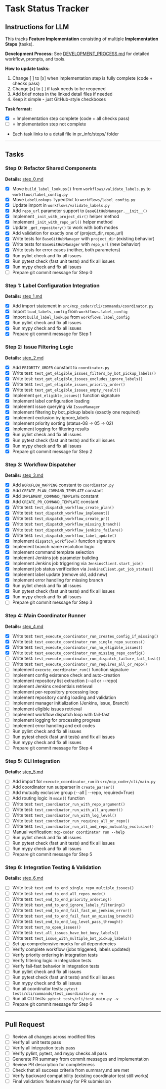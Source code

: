 # Task Status Tracker

## Instructions for LLM

This tracks **Feature Implementation** consisting of multiple **Implementation Steps** (tasks).

**Development Process:** See [DEVELOPMENT_PROCESS.md](./DEVELOPMENT_PROCESS.md) for detailed workflow, prompts, and tools.

**How to update tasks:**

1. Change [ ] to [x] when implementation step is fully complete (code + checks pass)
2. Change [x] to [ ] if task needs to be reopened
3. Add brief notes in the linked detail files if needed
4. Keep it simple - just GitHub-style checkboxes

**Task format:**

- [x] = Implementation step complete (code + all checks pass)
- [ ] = Implementation step not complete
- Each task links to a detail file in pr_info/steps/ folder

---

## Tasks

### Step 0: Refactor Shared Components
**Details:** [step_0.md](steps/step_0.md)

- [x] Move `build_label_lookups()` from `workflows/validate_labels.py` to `workflows/label_config.py`
- [x] Move `LabelLookups` TypedDict to `workflows/label_config.py`
- [x] Update import in `workflows/validate_labels.py`
- [x] Add `repo_url` parameter support to `BaseGitHubManager.__init__()`
- [x] Implement `_init_with_project_dir()` helper method
- [x] Implement `_init_with_repo_url()` helper method
- [x] Update `_get_repository()` to work with both modes
- [x] Add validation for exactly one of (project_dir, repo_url)
- [x] Write tests for `BaseGitHubManager` with `project_dir` (existing behavior)
- [x] Write tests for `BaseGitHubManager` with `repo_url` (new behavior)
- [x] Write tests for error cases (neither, both parameters)
- [x] Run pylint check and fix all issues
- [x] Run pytest check (fast unit tests) and fix all issues
- [x] Run mypy check and fix all issues
- [ ] Prepare git commit message for Step 0

### Step 1: Label Configuration Integration
**Details:** [step_1.md](steps/step_1.md)

- [x] Add import statement in `src/mcp_coder/cli/commands/coordinator.py`
- [x] Import `load_labels_config` from `workflows.label_config`
- [x] Import `build_label_lookups` from `workflows.label_config`
- [x] Run pylint check and fix all issues
- [x] Run mypy check and fix all issues
- [x] Prepare git commit message for Step 1

### Step 2: Issue Filtering Logic
**Details:** [step_2.md](steps/step_2.md)

- [x] Add `PRIORITY_ORDER` constant to `coordinator.py`
- [x] Write test: `test_get_eligible_issues_filters_by_bot_pickup_labels()`
- [x] Write test: `test_get_eligible_issues_excludes_ignore_labels()`
- [x] Write test: `test_get_eligible_issues_priority_order()`
- [x] Write test: `test_get_eligible_issues_empty_result()`
- [x] Implement `get_eligible_issues()` function signature
- [x] Implement label configuration loading
- [x] Implement issue querying via `IssueManager`
- [x] Implement filtering by bot_pickup labels (exactly one required)
- [x] Implement exclusion by ignore_labels
- [x] Implement priority sorting (status-08 → 05 → 02)
- [x] Implement logging for filtering results
- [x] Run pylint check and fix all issues
- [x] Run pytest check (fast unit tests) and fix all issues
- [x] Run mypy check and fix all issues
- [x] Prepare git commit message for Step 2

### Step 3: Workflow Dispatcher
**Details:** [step_3.md](steps/step_3.md)

- [x] Add `WORKFLOW_MAPPING` constant to `coordinator.py`
- [x] Add `CREATE_PLAN_COMMAND_TEMPLATE` constant
- [x] Add `IMPLEMENT_COMMAND_TEMPLATE` constant
- [x] Add `CREATE_PR_COMMAND_TEMPLATE` constant
- [x] Write test: `test_dispatch_workflow_create_plan()`
- [x] Write test: `test_dispatch_workflow_implement()`
- [x] Write test: `test_dispatch_workflow_create_pr()`
- [x] Write test: `test_dispatch_workflow_missing_branch()`
- [x] Write test: `test_dispatch_workflow_jenkins_failure()`
- [x] Write test: `test_dispatch_workflow_label_update()`
- [x] Implement `dispatch_workflow()` function signature
- [x] Implement branch name resolution logic
- [x] Implement command template selection
- [x] Implement Jenkins job parameter building
- [x] Implement Jenkins job triggering via `JenkinsClient.start_job()`
- [x] Implement job status verification via `JenkinsClient.get_job_status()`
- [x] Implement label update (remove old, add new)
- [x] Implement error handling for missing branch
- [x] Run pylint check and fix all issues
- [x] Run pytest check (fast unit tests) and fix all issues
- [x] Run mypy check and fix all issues
- [ ] Prepare git commit message for Step 3

### Step 4: Main Coordinator Runner
**Details:** [step_4.md](steps/step_4.md)

- [x] Write test: `test_execute_coordinator_run_creates_config_if_missing()`
- [x] Write test: `test_execute_coordinator_run_single_repo_success()`
- [x] Write test: `test_execute_coordinator_run_no_eligible_issues()`
- [x] Write test: `test_execute_coordinator_run_missing_repo_config()`
- [ ] Write test: `test_execute_coordinator_run_dispatch_failure_fail_fast()`
- [ ] Write test: `test_execute_coordinator_run_requires_all_or_repo()`
- [ ] Implement `execute_coordinator_run()` function signature
- [ ] Implement config existence check and auto-creation
- [ ] Implement repository list extraction (--all or --repo)
- [ ] Implement Jenkins credentials retrieval
- [ ] Implement per-repository processing loop
- [ ] Implement repository config loading and validation
- [ ] Implement manager initialization (Jenkins, Issue, Branch)
- [ ] Implement eligible issues retrieval
- [ ] Implement workflow dispatch loop with fail-fast
- [ ] Implement logging for processing progress
- [ ] Implement error handling and exit codes
- [ ] Run pylint check and fix all issues
- [ ] Run pytest check (fast unit tests) and fix all issues
- [ ] Run mypy check and fix all issues
- [ ] Prepare git commit message for Step 4

### Step 5: CLI Integration
**Details:** [step_5.md](steps/step_5.md)

- [ ] Add import for `execute_coordinator_run` in `src/mcp_coder/cli/main.py`
- [ ] Add coordinator run subparser in `create_parser()`
- [ ] Add mutually exclusive group (--all | --repo, required=True)
- [ ] Add routing logic in `main()` function
- [ ] Write test: `test_coordinator_run_with_repo_argument()`
- [ ] Write test: `test_coordinator_run_with_all_argument()`
- [ ] Write test: `test_coordinator_run_with_log_level()`
- [ ] Write test: `test_coordinator_run_requires_all_or_repo()`
- [ ] Write test: `test_coordinator_run_all_and_repo_mutually_exclusive()`
- [ ] Manual verification: `mcp-coder coordinator run --help`
- [ ] Run pylint check and fix all issues
- [ ] Run pytest check (fast unit tests) and fix all issues
- [ ] Run mypy check and fix all issues
- [ ] Prepare git commit message for Step 5

### Step 6: Integration Testing & Validation
**Details:** [step_6.md](steps/step_6.md)

- [ ] Write test: `test_end_to_end_single_repo_multiple_issues()`
- [ ] Write test: `test_end_to_end_all_repos_mode()`
- [ ] Write test: `test_end_to_end_priority_ordering()`
- [ ] Write test: `test_end_to_end_ignore_labels_filtering()`
- [ ] Write test: `test_end_to_end_fail_fast_on_jenkins_error()`
- [ ] Write test: `test_end_to_end_fail_fast_on_missing_branch()`
- [ ] Write test: `test_end_to_end_log_level_pass_through()`
- [ ] Write test: `test_no_open_issues()`
- [ ] Write test: `test_all_issues_have_bot_busy_labels()`
- [ ] Write test: `test_issue_with_multiple_bot_pickup_labels()`
- [ ] Set up comprehensive mocks for all dependencies
- [ ] Verify complete workflow (jobs triggered, labels updated)
- [ ] Verify priority ordering in integration tests
- [ ] Verify filtering logic in integration tests
- [ ] Verify fail-fast behavior in integration tests
- [ ] Run pylint check and fix all issues
- [ ] Run pytest check (fast unit tests) and fix all issues
- [ ] Run mypy check and fix all issues
- [ ] Run all coordinator tests: `pytest tests/cli/commands/test_coordinator.py -v`
- [ ] Run all CLI tests: `pytest tests/cli/test_main.py -v`
- [ ] Prepare git commit message for Step 6

---

## Pull Request

- [ ] Review all changes across modified files
- [ ] Verify all unit tests pass
- [ ] Verify all integration tests pass
- [ ] Verify pylint, pytest, and mypy checks all pass
- [ ] Generate PR summary from commit messages and implementation
- [ ] Review PR description for completeness
- [ ] Check that all success criteria from summary.md are met
- [ ] Verify backward compatibility (existing coordinator test still works)
- [ ] Final validation: feature ready for PR submission
